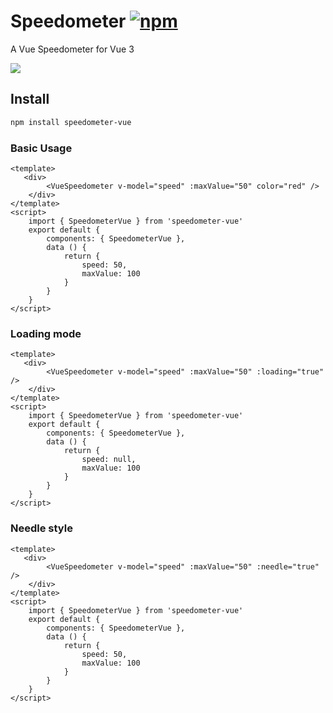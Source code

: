 # Speedometer [![npm](https://flat.badgen.net/npm/v/speedometer-vue)](https://www.npmjs.com/package/speedometer-vue)
A Vue Speedometer for Vue 3

<img src="https://user-images.githubusercontent.com/28560613/215468282-d0de6c94-f1fa-4a7c-bb1c-a000b7908cf4.PNG">


## Install
```bash
npm install speedometer-vue
```
### Basic Usage
```vue
<template>
   <div>
        <VueSpeedometer v-model="speed" :maxValue="50" color="red" />
    </div>
</template>
<script>
    import { SpeedometerVue } from 'speedometer-vue'
    export default {
        components: { SpeedometerVue },
        data () {
            return {
                speed: 50,
                maxValue: 100
            }
        }
    }
</script>
```
### Loading mode
```vue
<template>
   <div>
        <VueSpeedometer v-model="speed" :maxValue="50" :loading="true" />
    </div>
</template>
<script>
    import { SpeedometerVue } from 'speedometer-vue'
    export default {
        components: { SpeedometerVue },
        data () {
            return {
                speed: null,
                maxValue: 100
            }
        }
    }
</script>
```
### Needle style
```vue
<template>
   <div>
        <VueSpeedometer v-model="speed" :maxValue="50" :needle="true" />
    </div>
</template>
<script>
    import { SpeedometerVue } from 'speedometer-vue'
    export default {
        components: { SpeedometerVue },
        data () {
            return {
                speed: 50,
                maxValue: 100
            }
        }
    }
</script>
```
